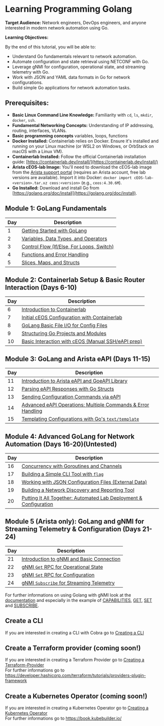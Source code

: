 # Learning Programming Golang

**Target Audience:** Network engineers, DevOps engineers, and anyone interested in modern network automation using Go.

**Learning Objectives:**

By the end of this tutorial, you will be able to:

  * Understand Go fundamentals relevant to network automation.
  * Automate configuration and state retrieval using NETCONF with Go.
  * Leverage gNMI for configuration, operational state, and streaming telemetry with Go.
  * Work with JSON and YAML data formats in Go for network configurations.
  * Build simple Go applications for network automation tasks.

## **Prerequisites:**

  * **Basic Linux Command Line Knowledge:** Familiarity with `cd`, `ls`, `mkdir`, `docker`, `ssh`.
  * **Fundamental Networking Concepts:** Understanding of IP addressing, routing, interfaces, VLANs.
  * **Basic programming concepts** variables, loops, functions
  * **Docker Installed:** Containerlab relies on Docker. Ensure it's installed and running on your Linux machine (or WSL2 on Windows, or OrbStack on macOS with a Linux VM).
  * **Containerlab Installed:** Follow the official Containerlab installation guide: [https://containerlab.dev/install/](https://containerlab.dev/install/)
  * **Arista cEOS-lab Image:** You'll need to download the cEOS-lab image from the [Arista support portal](https://www.arista.com/en/support/software-download) (requires an Arista account, free lab versions are available). Import it into Docker: `docker import cEOS-lab-<version>.tar.xz ceos:<version>` (e.g., `ceos:4.30.6M`).
  * **Go Installed:** Download and install Go from [https://golang.org/doc/install](https://golang.org/doc/install).


## **Module 1: GoLang Fundamentals**
| Day | Description | 
| -------- | ------- |
| 1 | [Getting Started with GoLang](/Topics/Programming/Go/Challenges/Arista/Day-01.md) | 
| 2 | [Variables, Data Types, and Operators](/Topics/Programming/Go/Challenges/Arista/Day-02.md) |
| 3 | [Control Flow (If/Else, For Loops, Switch)](/Topics/Programming/Go/Challenges/Arista/Day-03.md) | 
| 4 | [Functions and Error Handling](/Topics/Programming/Go/Challenges/Arista/Day-04.md) | 
| 5 | [Slices, Maps, and Structs](/Topics/Programming/Go/Challenges/Arista/Day-05.md) | 

## **Module 2: Containerlab Setup & Basic Router Interaction (Days 6-10)**
| Day | Description | 
| -------- | ------- | 
| 6 | [Introduction to Containerlab](/Topics/Programming/Go/Challenges/Arista/Day-06.md) | 
| 7 | [Initial cEOS Configuration with Containerlab](/Topics/Programming/Go/Challenges/Arista/Day-07.md) | 
| 8 | [GoLang Basic File I/O for Config Files](/Topics/Programming/Go/Challenges/Arista/Day-08.md) | 
| 9 | [Structuring Go Projects and Modules](/Topics/Programming/Go/Challenges/Arista/Day-09.md) | 
| 10 | [Basic Interaction with cEOS (Manual SSH/eAPI prep)](/Topics/Programming/Go/Challenges/Arista/Day-10.md)  |

## **Module 3: GoLang and Arista eAPI (Days 11-15)**

| Day | Description | 
| -------- | ------- | 
| 11 | [Introduction to Arista eAPI and GoeAPI Library](/Topics/Programming/Go/Challenges/Arista/Day-11.md) | 
| 12 | [Parsing eAPI Responses with Go Structs](/Topics/Programming/Go/Challenges/Arista/Day-12.md) | 
| 13 | [Sending Configuration Commands via eAPI](/Topics/Programming/Go/Challenges/Arista/Day-13.md) |
| 14 | [Advanced eAPI Operations: Multiple Commands & Error Handling ](/Topics/Programming/Go/Challenges/Arista/Day-14.md) | 
| 15 | [Templating Configurations with Go's `text/template`](/Topics/Programming/Go/Challenges/Arista/Day-15.md) |

## **Module 4: Advanced GoLang for Network Automation (Days 16-20)(Untested)**

| Day | Description | 
| -------- | ------- | 
| 16 | [Concurrency with Goroutines and Channels](/Topics/Programming/Go/Challenges/Arista/Day-16.md) | 
| 17 | [Building a Simple CLI Tool with `flag`](/Topics/Programming/Go/Challenges/Arista/Day-17.md) |
| 18 | [Working with JSON Configuration Files (External Data)](/Topics/Programming/Go/Challenges/Arista/Day-18.md) | 
| 19 | [Building a Network Discovery and Reporting Tool](/Topics/Programming/Go/Challenges/Arista/Day-19.md) | 
| 20 | [Putting It All Together: Automated Lab Deployment & Configuration](/Topics/Programming/Go/Challenges/Arista/Day-20.md) | 

## **Module 5 (Arista only): GoLang and gNMI for Streaming Telemetry & Configuration (Days 21-24)**
| Day | Description | 
| -------- | ------- | 
| 21 | [Introduction to gNMI and Basic Connection](/Topics/Programming/Go/Challenges/Arista/Day-21.md) | 
| 22 | [gNMI `Get` RPC for Operational State](/Topics/Programming/Go/Challenges/Arista/Day-22.md) |
| 23 | [gNMI `Set` RPC for Configuration](/Topics/Programming/Go/Challenges/Arista/Day-23.md) |
| 24 | [gNMI `Subscribe` for Streaming Telemetry](/Topics/Programming/Go/Challenges/Arista/Day-24.md) | 

For further informations on using Golang with gNMI look at the [documentation](https://gnmic.openconfig.net/user_guide/golang_package/intro/) and especially in the example of [CAPABILITIES](https://gnmic.openconfig.net/user_guide/golang_package/examples/capabilities/), [GET](https://gnmic.openconfig.net/user_guide/golang_package/examples/get/), [SET](https://gnmic.openconfig.net/user_guide/golang_package/examples/set/) and [SUBSCRIBE](https://gnmic.openconfig.net/user_guide/golang_package/examples/subscribe/).


## Create a CLI
If you are interested in creating a CLI with Cobra go to [Creating a CLI](/Topics/Programming/Go/Challenges/CLI/readme.md)

## Create a Terraform provider (coming soon!)
If you are interested in creating a Terraform Provider go to [Creating a Terraform-Provider](/Topics/Programming/Go/Challenges/Terraform/readme.md)</br>
For further informations go to https://developer.hashicorp.com/terraform/tutorials/providers-plugin-framework

## Create a Kubernetes Operator (coming soon!)
If you are interested in creating a Kubernetes Operator go to [Creating a Kubernetes Operator](/Topics/Programming/Go/Challenges/Kubernetes-Operator/readme.md) </br>
For further informations go to https://book.kubebuilder.io/
